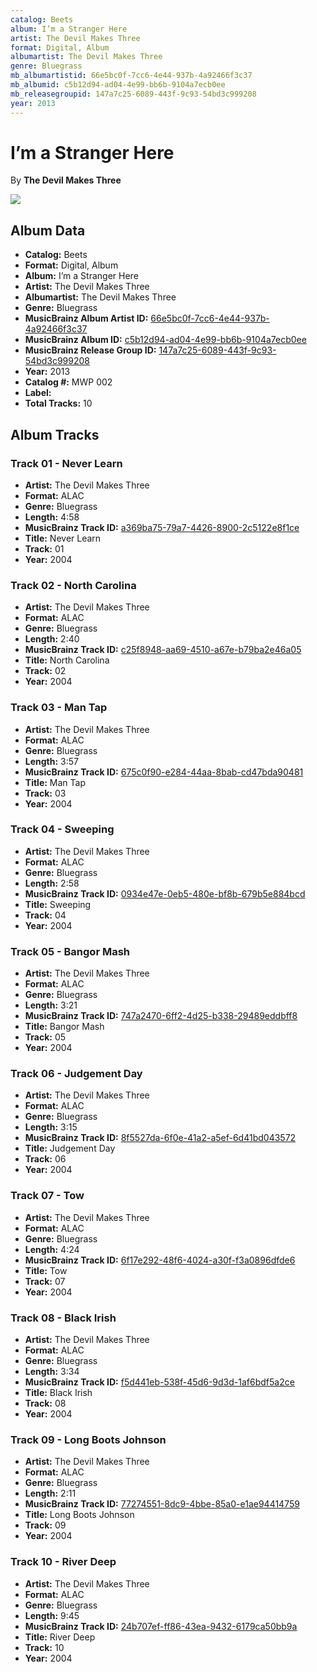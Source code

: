 ```yaml
---
catalog: Beets
album: I’m a Stranger Here
artist: The Devil Makes Three
format: Digital, Album
albumartist: The Devil Makes Three
genre: Bluegrass
mb_albumartistid: 66e5bc0f-7cc6-4e44-937b-4a92466f3c37
mb_albumid: c5b12d94-ad04-4e99-bb6b-9104a7ecb0ee
mb_releasegroupid: 147a7c25-6089-443f-9c93-54bd3c999208
year: 2013
---
```


# I’m a Stranger Here

By **The Devil Makes Three**

![](../../assets/beetscovers/The_Devil_Makes_Three-I’m_a_Stranger_Here.jpg)

## Album Data

- **Catalog:** Beets
- **Format:** Digital, Album
- **Album:** I’m a Stranger Here
- **Artist:** The Devil Makes Three
- **Albumartist:** The Devil Makes Three
- **Genre:** Bluegrass
- **MusicBrainz Album Artist ID:** [66e5bc0f-7cc6-4e44-937b-4a92466f3c37](https://musicbrainz.org/artist/66e5bc0f-7cc6-4e44-937b-4a92466f3c37)
- **MusicBrainz Album ID:** [c5b12d94-ad04-4e99-bb6b-9104a7ecb0ee](https://musicbrainz.org/release/c5b12d94-ad04-4e99-bb6b-9104a7ecb0ee)
- **MusicBrainz Release Group ID:** [147a7c25-6089-443f-9c93-54bd3c999208](https://musicbrainz.org/release-group/147a7c25-6089-443f-9c93-54bd3c999208)
- **Year:** 2013
- **Catalog #:** MWP 002
- **Label:** 
- **Total Tracks:** 10

## Album Tracks

### Track 01 - Never Learn

- **Artist:** The Devil Makes Three
- **Format:** ALAC
- **Genre:** Bluegrass
- **Length:** 4:58
- **MusicBrainz Track ID:** [a369ba75-79a7-4426-8900-2c5122e8f1ce](https://musicbrainz.org/recording/a369ba75-79a7-4426-8900-2c5122e8f1ce)
- **Title:** Never Learn
- **Track:** 01
- **Year:** 2004

### Track 02 - North Carolina

- **Artist:** The Devil Makes Three
- **Format:** ALAC
- **Genre:** Bluegrass
- **Length:** 2:40
- **MusicBrainz Track ID:** [c25f8948-aa69-4510-a67e-b79ba2e46a05](https://musicbrainz.org/recording/c25f8948-aa69-4510-a67e-b79ba2e46a05)
- **Title:** North Carolina
- **Track:** 02
- **Year:** 2004

### Track 03 - Man Tap

- **Artist:** The Devil Makes Three
- **Format:** ALAC
- **Genre:** Bluegrass
- **Length:** 3:57
- **MusicBrainz Track ID:** [675c0f90-e284-44aa-8bab-cd47bda90481](https://musicbrainz.org/recording/675c0f90-e284-44aa-8bab-cd47bda90481)
- **Title:** Man Tap
- **Track:** 03
- **Year:** 2004

### Track 04 - Sweeping

- **Artist:** The Devil Makes Three
- **Format:** ALAC
- **Genre:** Bluegrass
- **Length:** 2:58
- **MusicBrainz Track ID:** [0934e47e-0eb5-480e-bf8b-679b5e884bcd](https://musicbrainz.org/recording/0934e47e-0eb5-480e-bf8b-679b5e884bcd)
- **Title:** Sweeping
- **Track:** 04
- **Year:** 2004

### Track 05 - Bangor Mash

- **Artist:** The Devil Makes Three
- **Format:** ALAC
- **Genre:** Bluegrass
- **Length:** 3:21
- **MusicBrainz Track ID:** [747a2470-6ff2-4d25-b338-29489eddbff8](https://musicbrainz.org/recording/747a2470-6ff2-4d25-b338-29489eddbff8)
- **Title:** Bangor Mash
- **Track:** 05
- **Year:** 2004

### Track 06 - Judgement Day

- **Artist:** The Devil Makes Three
- **Format:** ALAC
- **Genre:** Bluegrass
- **Length:** 3:15
- **MusicBrainz Track ID:** [8f5527da-6f0e-41a2-a5ef-6d41bd043572](https://musicbrainz.org/recording/8f5527da-6f0e-41a2-a5ef-6d41bd043572)
- **Title:** Judgement Day
- **Track:** 06
- **Year:** 2004

### Track 07 - Tow

- **Artist:** The Devil Makes Three
- **Format:** ALAC
- **Genre:** Bluegrass
- **Length:** 4:24
- **MusicBrainz Track ID:** [6f17e292-48f6-4024-a30f-f3a0896dfde6](https://musicbrainz.org/recording/6f17e292-48f6-4024-a30f-f3a0896dfde6)
- **Title:** Tow
- **Track:** 07
- **Year:** 2004

### Track 08 - Black Irish

- **Artist:** The Devil Makes Three
- **Format:** ALAC
- **Genre:** Bluegrass
- **Length:** 3:34
- **MusicBrainz Track ID:** [f5d441eb-538f-45d6-9d3d-1af6bdf5a2ce](https://musicbrainz.org/recording/f5d441eb-538f-45d6-9d3d-1af6bdf5a2ce)
- **Title:** Black Irish
- **Track:** 08
- **Year:** 2004

### Track 09 - Long Boots Johnson

- **Artist:** The Devil Makes Three
- **Format:** ALAC
- **Genre:** Bluegrass
- **Length:** 2:11
- **MusicBrainz Track ID:** [77274551-8dc9-4bbe-85a0-e1ae94414759](https://musicbrainz.org/recording/77274551-8dc9-4bbe-85a0-e1ae94414759)
- **Title:** Long Boots Johnson
- **Track:** 09
- **Year:** 2004

### Track 10 - River Deep

- **Artist:** The Devil Makes Three
- **Format:** ALAC
- **Genre:** Bluegrass
- **Length:** 9:45
- **MusicBrainz Track ID:** [24b707ef-ff86-43ea-9432-6179ca50bb9a](https://musicbrainz.org/recording/24b707ef-ff86-43ea-9432-6179ca50bb9a)
- **Title:** River Deep
- **Track:** 10
- **Year:** 2004

